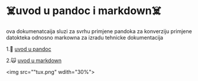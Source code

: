 # ☠️uvod u pandoc i markdown☠️
 ova dokumenatcaija sluzi za svrhu primjene pandoka za konverziju primjene datokteka odnosno markowna za izradu tehnicke dokumentacija 

 1.💩 [uvod u pandoc](docs/02-pandoc-primjeri-konverzije.md) 
 
 2.🙀 [uvod u markdown](docs/01-markdown-primjeri.md)

 
<img src=""tux.png" wdith="30%">
